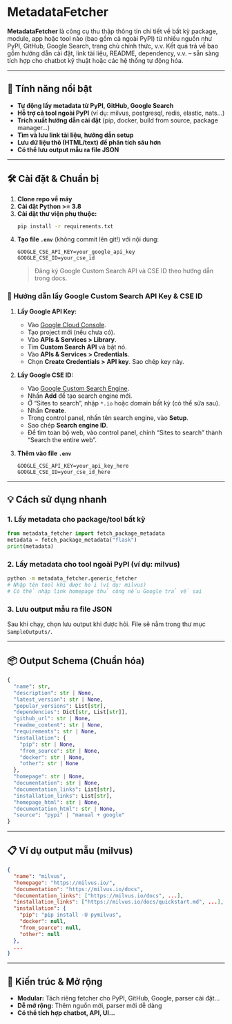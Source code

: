 # MetadataFetcher

**MetadataFetcher** là công cụ thu thập thông tin chi tiết về bất kỳ package, module, app hoặc tool nào (bao gồm cả ngoài PyPI) từ nhiều nguồn như PyPI, GitHub, Google Search, trang chủ chính thức, v.v. Kết quả trả về bao gồm hướng dẫn cài đặt, link tài liệu, README, dependency, v.v. – sẵn sàng tích hợp cho chatbot kỹ thuật hoặc các hệ thống tự động hóa.

---

## 🚀 Tính năng nổi bật
- **Tự động lấy metadata từ PyPI, GitHub, Google Search**
- **Hỗ trợ cả tool ngoài PyPI** (ví dụ: milvus, postgresql, redis, elastic, nats...)
- **Trích xuất hướng dẫn cài đặt** (pip, docker, build from source, package manager...)
- **Tìm và lưu link tài liệu, hướng dẫn setup**
- **Lưu dữ liệu thô (HTML/text) để phân tích sâu hơn**
- **Có thể lưu output mẫu ra file JSON**

---

## 🛠️ Cài đặt & Chuẩn bị
1. **Clone repo về máy**
2. **Cài đặt Python >= 3.8**
3. **Cài đặt thư viện phụ thuộc:**
   ```bash
   pip install -r requirements.txt
   ```
4. **Tạo file `.env`** (không commit lên git!) với nội dung:
   ```
   GOOGLE_CSE_API_KEY=your_google_api_key
   GOOGLE_CSE_ID=your_cse_id
   ```
   > Đăng ký Google Custom Search API và CSE ID theo hướng dẫn trong docs.

### 🔑 Hướng dẫn lấy Google Custom Search API Key & CSE ID

1. **Lấy Google API Key:**
   - Vào [Google Cloud Console](https://console.cloud.google.com/).
   - Tạo project mới (nếu chưa có).
   - Vào **APIs & Services > Library**.
   - Tìm **Custom Search API** và bật nó.
   - Vào **APIs & Services > Credentials**.
   - Chọn **Create Credentials > API key**. Sao chép key này.

2. **Lấy Google CSE ID:**
   - Vào [Google Custom Search Engine](https://cse.google.com/cse/all).
   - Nhấn **Add** để tạo search engine mới.
   - Ở “Sites to search”, nhập `*.io` hoặc domain bất kỳ (có thể sửa sau).
   - Nhấn **Create**.
   - Trong control panel, nhấn tên search engine, vào **Setup**.
   - Sao chép **Search engine ID**.
   - Để tìm toàn bộ web, vào control panel, chỉnh “Sites to search” thành “Search the entire web”.

3. **Thêm vào file `.env`**
   ```
   GOOGLE_CSE_API_KEY=your_api_key_here
   GOOGLE_CSE_ID=your_cse_id_here
   ```

---

## 💡 Cách sử dụng nhanh
### 1. Lấy metadata cho package/tool bất kỳ
```python
from metadata_fetcher import fetch_package_metadata
metadata = fetch_package_metadata("flask")
print(metadata)
```

### 2. Lấy metadata cho tool ngoài PyPI (ví dụ: milvus)
```bash
python -m metadata_fetcher.generic_fetcher
# Nhập tên tool khi được hỏi (ví dụ: milvus)
# Có thể nhập link homepage thủ công nếu Google trả về sai
```

### 3. Lưu output mẫu ra file JSON
Sau khi chạy, chọn lưu output khi được hỏi. File sẽ nằm trong thư mục `SampleOutputs/`.

---

## 📦 Output Schema (Chuẩn hóa)
```python
{
  "name": str,
  "description": str | None,
  "latest_version": str | None,
  "popular_versions": List[str],
  "dependencies": Dict[str, List[str]],
  "github_url": str | None,
  "readme_content": str | None,
  "requirements": str | None,
  "installation": {
    "pip": str | None,
    "from_source": str | None,
    "docker": str | None,
    "other": str | None
  },
  "homepage": str | None,
  "documentation": str | None,
  "documentation_links": List[str],
  "installation_links": List[str],
  "homepage_html": str | None,
  "documentation_html": str | None,
  "source": "pypi" | "manual + google"
}
```

---

## 📋 Ví dụ output mẫu (milvus)
```json
{
  "name": "milvus",
  "homepage": "https://milvus.io/",
  "documentation": "https://milvus.io/docs",
  "documentation_links": ["https://milvus.io/docs", ...],
  "installation_links": ["https://milvus.io/docs/quickstart.md", ...],
  "installation": {
    "pip": "pip install -U pymilvus",
    "docker": null,
    "from_source": null,
    "other": null
  },
  ...
}
```

---

## 📖 Kiến trúc & Mở rộng
- **Modular:** Tách riêng fetcher cho PyPI, GitHub, Google, parser cài đặt...
- **Dễ mở rộng:** Thêm nguồn mới, parser mới dễ dàng
- **Có thể tích hợp chatbot, API, UI...**

